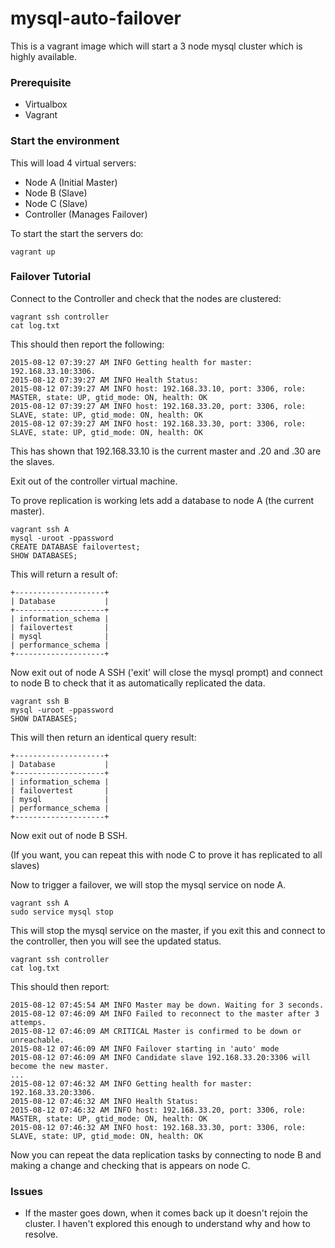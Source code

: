 # mysql-auto-failover

This is a vagrant image which will start a 3 node mysql cluster which is highly available.

### Prerequisite

* Virtualbox
* Vagrant

### Start the environment

This will load 4 virtual servers:

* Node A (Initial Master)
* Node B (Slave)
* Node C (Slave)
* Controller (Manages Failover)

To start the start the servers do:

```
vagrant up
```

### Failover Tutorial

Connect to the Controller and check that the nodes are clustered:

```
vagrant ssh controller
cat log.txt
```

This should then report the following:

```
2015-08-12 07:39:27 AM INFO Getting health for master: 192.168.33.10:3306.
2015-08-12 07:39:27 AM INFO Health Status:
2015-08-12 07:39:27 AM INFO host: 192.168.33.10, port: 3306, role: MASTER, state: UP, gtid_mode: ON, health: OK
2015-08-12 07:39:27 AM INFO host: 192.168.33.20, port: 3306, role: SLAVE, state: UP, gtid_mode: ON, health: OK
2015-08-12 07:39:27 AM INFO host: 192.168.33.30, port: 3306, role: SLAVE, state: UP, gtid_mode: ON, health: OK
```

This has shown that 192.168.33.10 is the current master and .20 and .30 are the slaves.

Exit out of the controller virtual machine.

To prove replication is working lets add a database to node A (the current master).

```
vagrant ssh A
mysql -uroot -ppassword
CREATE DATABASE failovertest;
SHOW DATABASES;
```

This will return a result of:

```
+--------------------+
| Database           |
+--------------------+
| information_schema |
| failovertest       |
| mysql              |
| performance_schema |
+--------------------+
```

Now exit out of node A SSH ('exit' will close the mysql prompt) and connect to node B to check that it as automatically replicated the data.

```
vagrant ssh B
mysql -uroot -ppassword
SHOW DATABASES;
```

This will then return an identical query result:

```
+--------------------+
| Database           |
+--------------------+
| information_schema |
| failovertest       |
| mysql              |
| performance_schema |
+--------------------+
```

Now exit out of node B SSH.

(If you want, you can repeat this with node C to prove it has replicated to all slaves)

Now to trigger a failover, we will stop the mysql service on node A.

```
vagrant ssh A
sudo service mysql stop
```

This will stop the mysql service on the master, if you exit this and connect to the controller, then you will see the updated status.

```
vagrant ssh controller
cat log.txt
```

This should then report:

```
2015-08-12 07:45:54 AM INFO Master may be down. Waiting for 3 seconds.
2015-08-12 07:46:09 AM INFO Failed to reconnect to the master after 3 attemps.
2015-08-12 07:46:09 AM CRITICAL Master is confirmed to be down or unreachable.
2015-08-12 07:46:09 AM INFO Failover starting in 'auto' mode
2015-08-12 07:46:09 AM INFO Candidate slave 192.168.33.20:3306 will become the new master.
...
2015-08-12 07:46:32 AM INFO Getting health for master: 192.168.33.20:3306.
2015-08-12 07:46:32 AM INFO Health Status:
2015-08-12 07:46:32 AM INFO host: 192.168.33.20, port: 3306, role: MASTER, state: UP, gtid_mode: ON, health: OK
2015-08-12 07:46:32 AM INFO host: 192.168.33.30, port: 3306, role: SLAVE, state: UP, gtid_mode: ON, health: OK
```

Now you can repeat the data replication tasks by connecting to node B and making a change and checking that is appears on node C.


### Issues

* If the master goes down, when it comes back up it doesn't rejoin the cluster. I haven't explored this enough to understand why and how to resolve.
